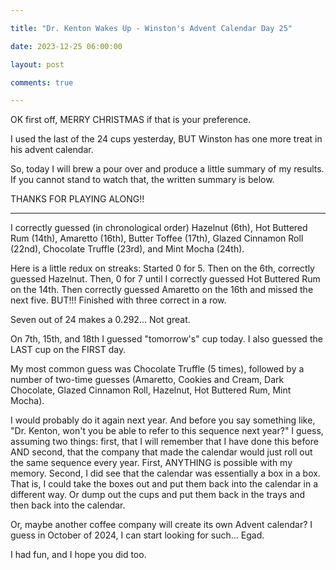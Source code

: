 ```yaml
---

title: "Dr. Kenton Wakes Up - Winston's Advent Calendar Day 25"

date: 2023-12-25 06:00:00

layout: post

comments: true

---
```




OK first off, MERRY CHRISTMAS if that is your preference.


I used the last of the 24 cups yesterday, BUT Winston has one more treat in his advent calendar.

So, today I will brew a pour over and produce a little summary of my results. If you cannot stand to watch that, the written summary is below.

THANKS FOR PLAYING ALONG!! 

---


I correctly guessed (in chronological order) Hazelnut (6th), Hot Buttered Rum (14th), Amaretto (16th), Butter Toffee (17th), Glazed Cinnamon Roll (22nd), Chocolate Truffle (23rd), and Mint Mocha (24th).

Here is a little redux on streaks: Started 0 for 5. Then on the 6th, correctly guessed Hazelnut. Then, 0 for 7 until I correctly guessed Hot Buttered Rum on the 14th. Then correctly guessed Amaretto on the 16th and missed the next five. BUT!!! Finished with three correct in a row.

Seven out of 24 makes a 0.292... Not great.

On 7th, 15th, and 18th I guessed "tomorrow's" cup today. I also guessed the LAST cup on the FIRST day.

My most common guess was Chocolate Truffle (5 times), followed by a number of two-time guesses (Amaretto, Cookies and Cream, Dark Chocolate, Glazed Cinnamon Roll, Hazelnut, Hot Buttered Rum, Mint Mocha).

I would probably do it again next year. And before you say something like, "Dr. Kenton, won't you be able to refer to this sequence next year?" I guess, assuming two things: first, that I will remember that I have done this before AND second, that the company that made the calendar would just roll out the same sequence every year. First, ANYTHING is possible with my memory.  Second, I did see that the calendar was essentially a box in a box. That is, I could take the boxes out and put them back into the calendar in a different way. Or dump out the cups and put them back in the trays and then back into the calendar. 

Or, maybe another coffee company will create its own Advent calendar? I guess in October of 2024, I can start looking for such... Egad.

I had fun, and I hope you did too. 